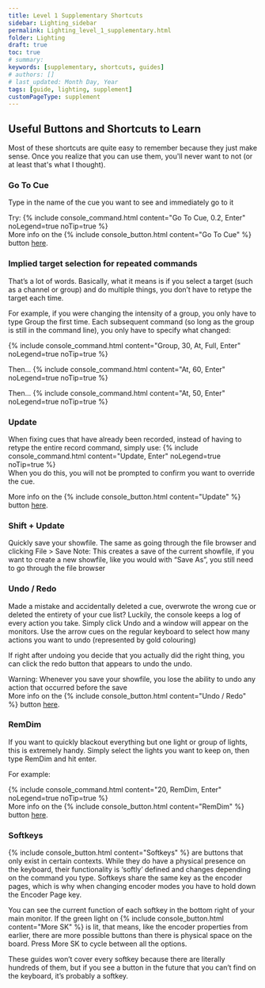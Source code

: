 ```yaml
---
title: Level 1 Supplementary Shortcuts
sidebar: Lighting_sidebar
permalink: Lighting_level_1_supplementary.html
folder: Lighting
draft: true
toc: true
# summary: 
keywords: [supplementary, shortcuts, guides]
# authors: []
# last_updated: Month Day, Year
tags: [guide, lighting, supplement]
customPageType: supplement
---
```



## Useful Buttons and Shortcuts to Learn

Most of these shortcuts are quite easy to remember because they just make sense. Once you realize that you can use them, you'll never want to not (or at least that's what I thought).

### Go To Cue
Type in the name of the cue you want to see and immediately go to it

Try:
{% include console_command.html content="Go To Cue, 0.2, Enter" noLegend=true noTip=true %}
<br>
More info on the {% include console_button.html content="Go To Cue" %} button [here](Lighting_keyboard_gotocue.html).

### Implied target selection for repeated commands
That’s a lot of words. Basically, what it means is if you select a target (such as a channel or group) and do multiple things, you don’t have to retype the target each time.

For example, if you were changing the intensity of a group, you only have to type Group the first time. Each subsequent command (so long as the group is still in the command line), you only have to specify what changed:

{% include console_command.html content="Group, 30, At, Full, Enter" noLegend=true noTip=true %}<br>

Then...
{% include console_command.html content="At, 60, Enter" noLegend=true noTip=true %}<br>

Then...
{% include console_command.html content="At, 50, Enter" noLegend=true noTip=true %}


### Update
When fixing cues that have already been recorded, instead of having to retype the entire record command, simply use:
{% include console_command.html content="Update, Enter" noLegend=true noTip=true %}
<br>
When you do this, you will not be prompted to confirm you want to override the cue.

More info on the {% include console_button.html content="Update" %} button [here](Lighting_keyboard_update.html).

### Shift + Update
Quickly save your showfile. The same as going through the file browser and clicking File > Save 
Note: This creates a save of the current showfile, if you want to create a new showfile, like you would with “Save As”, you still need to go through the file browser

### Undo / Redo
Made a mistake and accidentally deleted a cue, overwrote the wrong cue or deleted the entirety of your cue list? Luckily, the console keeps a log of every action you take. Simply click Undo and a window will appear on the monitors. Use the arrow cues on the regular keyboard to select how many actions you want to undo (represented by gold colouring)

If right after undoing you decide that you actually did the right thing, you can click the redo button that appears to undo the undo.

Warning: Whenever you save your showfile, you lose the ability to undo any action that occurred before the save
<br>
More info on the {% include console_button.html content="Undo / Redo" %} button [here](Lighting_keyboard_undo_redo.html).


### RemDim
If you want to quickly blackout everything but one light or group of lights, this is extremely handy. Simply select the lights you want to keep on, then type RemDim and hit enter.

For example:

{% include console_command.html content="20, RemDim, Enter" noLegend=true noTip=true %}
<br>
More info on the {% include console_button.html content="RemDim" %} button [here](Lighting_keyboard_remdim.html).


### Softkeys
{% include console_button.html content="Softkeys" %} are buttons that only exist in certain contexts. While they do have a physical presence on the keyboard, their functionality is ‘softly’ defined and changes depending on the command you type. Softkeys share the same key as the encoder pages, which is why when changing encoder modes you have to hold down the Encoder Page key.

You can see the current function of each softkey in the bottom right of your main monitor. If the green light on {% include console_button.html content="More SK" %} is lit, that means, like the encoder properties from earlier, there are more possible buttons than there is physical space on the board. Press More SK to cycle between all the options.

These guides won’t cover every softkey because there are literally hundreds of them, but if you see a button in the future that you can’t find on the keyboard, it’s probably a softkey.
